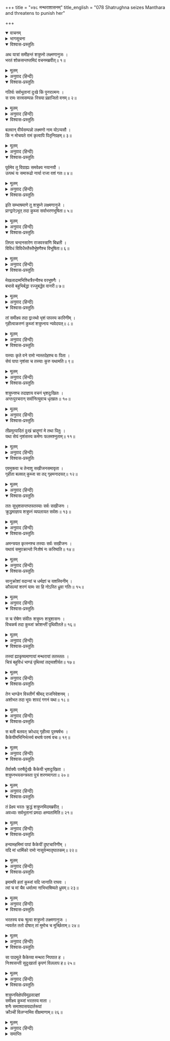 +++
title = "०७८ मन्थराशासनम्"
title_english = "078 Shatrughna seizes Manthara and threatens to punish her"

+++
<details open><summary>वाचनम्</summary>
<div caption="श्रीराम-हरिसीताराममूर्ति-घनपाठिभ्यां वचनम्" class="audioEmbed" src="https://archive.org/download/Ramayana-recitation-Sriram-harisItArAmamUrti-Ghanapaati-v2/Kanda_2/Kanda_2_AYK-078-Mandhara_Shasanam.mp3"></div>
</details>

<details><summary>भागसूचना</summary>

78. शत्रुघ्नका रोष, उनका कुब्जाको घसीटना और भरतजीके कहनेसे उसे मूर्च्छित अवस्थामें छोड़ देना
</details>

<details open><summary>विश्वास-प्रस्तुतिः</summary>

अथ यात्रां समीहन्तं शत्रुघ्नो लक्ष्मणानुजः ।  
भरतं शोकसन्तप्तमिदं वचनमब्रवीत्॥ १॥
</details>

<details><summary>मूलम्</summary>

अथ यात्रां समीहन्तं शत्रुघ्नो लक्ष्मणानुजः ।  
भरतं शोकसन्तप्तमिदं वचनमब्रवीत्॥ १॥
</details>

<details><summary>अनुवाद (हिन्दी)</summary>

तेरहवें दिनका कार्य पूर्ण करके श्रीरामचन्द्रजीके पास जानेका विचार करते हुए शोकसंतप्त भरतसे लक्ष्मणके छोटे भाई शत्रुघ्नने इस प्रकार कहा—॥ १॥
</details>

<details open><summary>विश्वास-प्रस्तुतिः</summary>

गतिर्यः सर्वभूतानां दुःखे किं पुनरात्मनः ।  
स रामः सत्त्वसम्पन्नः स्त्रिया प्रव्राजितो वनम्॥ २॥
</details>

<details><summary>मूलम्</summary>

गतिर्यः सर्वभूतानां दुःखे किं पुनरात्मनः ।  
स रामः सत्त्वसम्पन्नः स्त्रिया प्रव्राजितो वनम्॥ २॥
</details>

<details><summary>अनुवाद (हिन्दी)</summary>

‘भैया! जो दुःखके समय अपने तथा आत्मीयजनोंके लिये तो बात ही क्या है, समस्त प्राणियोंको भी सहारा देनेवाले हैं, वे सत्त्वगुणसम्पन्न श्रीराम एक स्त्रीके द्वारा वनमें भेज दिये गये (यह कितने खेदकी बात है)॥ २॥
</details>

<details open><summary>विश्वास-प्रस्तुतिः</summary>

बलवान् वीर्यसम्पन्नो लक्ष्मणो नाम योऽप्यसौ ।  
किं न मोचयते रामं कृत्वापि पितृनिग्रहम्॥ ३॥
</details>

<details><summary>मूलम्</summary>

बलवान् वीर्यसम्पन्नो लक्ष्मणो नाम योऽप्यसौ ।  
किं न मोचयते रामं कृत्वापि पितृनिग्रहम्॥ ३॥
</details>

<details><summary>अनुवाद (हिन्दी)</summary>

‘तथा वे जो बल और पराक्रमसे सम्पन्न लक्ष्मण नामधारी शूरवीर हैं, उन्होंने भी कुछ नहीं किया । मैं पूछता हूँ कि उन्होंने पिताको कैद करके भी श्रीरामको इस संकटसे क्यों नहीं छुड़ाया?॥ ३॥
</details>

<details open><summary>विश्वास-प्रस्तुतिः</summary>

पूर्वमेव तु विग्राह्यः समवेक्ष्य नयानयौ ।  
उत्पथं यः समारूढो नार्या राजा वशं गतः॥ ४॥
</details>

<details><summary>मूलम्</summary>

पूर्वमेव तु विग्राह्यः समवेक्ष्य नयानयौ ।  
उत्पथं यः समारूढो नार्या राजा वशं गतः॥ ४॥
</details>

<details><summary>अनुवाद (हिन्दी)</summary>

‘जब राजा एक नारीके वशमें होकर बुरे मार्गपर आरूढ़ हो चुके थे, तब न्याय और अन्यायका विचार करके उन्हें पहले ही कैद कर लेना चाहिये था’॥ ४॥
</details>

<details open><summary>विश्वास-प्रस्तुतिः</summary>

इति सम्भाषमाणे तु शत्रुघ्ने लक्ष्मणानुजे ।  
प्राग्द्वारेऽभूत् तदा कुब्जा सर्वाभरणभूषिता॥ ५॥
</details>

<details><summary>मूलम्</summary>

इति सम्भाषमाणे तु शत्रुघ्ने लक्ष्मणानुजे ।  
प्राग्द्वारेऽभूत् तदा कुब्जा सर्वाभरणभूषिता॥ ५॥
</details>

<details><summary>अनुवाद (हिन्दी)</summary>

लक्ष्मणके छोटे भाई शत्रुघ्न जब इस प्रकार रोषमें भरकर बोल रहे थे, उसी समय कुब्जा समस्त आभूषणोंसे विभूषित हो उस राजभवनके पूर्वद्वारपर आकर खड़ी हो गयी॥ ५॥
</details>

<details open><summary>विश्वास-प्रस्तुतिः</summary>

लिप्ता चन्दनसारेण राजवस्त्राणि बिभ्रती ।  
विविधं विविधैस्तैस्तैर्भूषणैश्च विभूषिता॥ ६॥
</details>

<details><summary>मूलम्</summary>

लिप्ता चन्दनसारेण राजवस्त्राणि बिभ्रती ।  
विविधं विविधैस्तैस्तैर्भूषणैश्च विभूषिता॥ ६॥
</details>

<details><summary>अनुवाद (हिन्दी)</summary>

उसके अङ्गोंमें उत्तमोत्तम चन्दनका लेप लगा हुआ था तथा वह राजरानियोंके पहनने योग्य विविध वस्त्र धारण करके भाँति-भाँतिके आभूषणोंसे सज-धजकर वहाँ आयी थी॥ ६॥
</details>

<details open><summary>विश्वास-प्रस्तुतिः</summary>

मेखलादामभिश्चित्रैरन्यैश्च वरभूषणैः ।  
बभासे बहुभिर्बद्धा रज्जुबद्धेव वानरी॥ ७॥
</details>

<details><summary>मूलम्</summary>

मेखलादामभिश्चित्रैरन्यैश्च वरभूषणैः ।  
बभासे बहुभिर्बद्धा रज्जुबद्धेव वानरी॥ ७॥
</details>

<details><summary>अनुवाद (हिन्दी)</summary>

करधनीकी विचित्र लड़ियों तथा अन्य बहुसंख्यक सुन्दर अलंकारोंसे अलंकृत हो वह बहुत-सी रस्सियोंमें बँधी हुई वानरीके समान जान पड़ती थी॥ ७॥
</details>

<details open><summary>विश्वास-प्रस्तुतिः</summary>

तां समीक्ष्य तदा द्वाःस्थो भृशं पापस्य कारिणीम् ।  
गृहीत्वाकरुणं कुब्जां शत्रुघ्नाय न्यवेदयत्॥ ८॥
</details>

<details><summary>मूलम्</summary>

तां समीक्ष्य तदा द्वाःस्थो भृशं पापस्य कारिणीम् ।  
गृहीत्वाकरुणं कुब्जां शत्रुघ्नाय न्यवेदयत्॥ ८॥
</details>

<details><summary>अनुवाद (हिन्दी)</summary>

वही सारी बुराइयोंकी जड़ थी । वही श्रीरामके वनवासरूपी पापका मूल कारण थी । उसपर दृष्टि पड़ते ही द्वारपालने उसे पकड़ लिया और बड़ी निर्दयताके साथ घसीट लाकर शत्रुघ्नके हाथमें देते हुए कहा—॥ ८॥
</details>

<details open><summary>विश्वास-प्रस्तुतिः</summary>

यस्याः कृते वने रामो न्यस्तदेहश्च वः पिता ।  
सेयं पापा नृशंसा च तस्याः कुरु यथामति॥ ९॥
</details>

<details><summary>मूलम्</summary>

यस्याः कृते वने रामो न्यस्तदेहश्च वः पिता ।  
सेयं पापा नृशंसा च तस्याः कुरु यथामति॥ ९॥
</details>

<details><summary>अनुवाद (हिन्दी)</summary>

‘राजकुमार! जिसके कारण श्रीरामको वनमें निवास करना पड़ा है और आपलोगोंके पिताने शरीरका परित्याग किया है, वह क्रूर कर्म करनेवाली पापिनी यही है । आप इसके साथ जैसा बर्ताव उचित समझें करें’॥
</details>

<details open><summary>विश्वास-प्रस्तुतिः</summary>

शत्रुघ्नश्च तदाज्ञाय वचनं भृशदुःखितः ।  
अन्तःपुरचरान् सर्वानित्युवाच धृतव्रतः॥ १०॥
</details>

<details><summary>मूलम्</summary>

शत्रुघ्नश्च तदाज्ञाय वचनं भृशदुःखितः ।  
अन्तःपुरचरान् सर्वानित्युवाच धृतव्रतः॥ १०॥
</details>

<details><summary>अनुवाद (हिन्दी)</summary>

द्वारपालकी बातपर विचार करके शत्रुघ्नका दुःख और बढ़ गया । उन्होंने अपने कर्तव्यका निश्चय किया और अन्तःपुरमें रहनेवाले सब लोगोंको सुनाकर इस प्रकार कहा—॥ १०॥
</details>

<details open><summary>विश्वास-प्रस्तुतिः</summary>

तीव्रमुत्पादितं दुःखं भ्रातॄणां मे तथा पितुः ।  
यथा सेयं नृशंसस्य कर्मणः फलमश्नुताम्॥ ११॥
</details>

<details><summary>मूलम्</summary>

तीव्रमुत्पादितं दुःखं भ्रातॄणां मे तथा पितुः ।  
यथा सेयं नृशंसस्य कर्मणः फलमश्नुताम्॥ ११॥
</details>

<details><summary>अनुवाद (हिन्दी)</summary>

‘इस पापिनीने मेरे भाइयों तथा पिताको जैसा दुःसह दुःख पहुँचाया है, अपने उस क्रूर कर्मका वैसा ही फल यह भी भोगे’॥ ११॥
</details>

<details open><summary>विश्वास-प्रस्तुतिः</summary>

एवमुक्त्वा च तेनाशु सखीजनसमावृता ।  
गृहीता बलवत् कुब्जा सा तद् गृहमनादयत्॥ १२॥
</details>

<details><summary>मूलम्</summary>

एवमुक्त्वा च तेनाशु सखीजनसमावृता ।  
गृहीता बलवत् कुब्जा सा तद् गृहमनादयत्॥ १२॥
</details>

<details><summary>अनुवाद (हिन्दी)</summary>

ऐसा कहकर शत्रुघ्नने सखियोंसे घिरी हुई कुब्जाको तुरंत ही बलपूर्वक पकड़ लिया । वह डरके मारे ऐसा चीखने-चिल्लाने लगी कि वह सारा महल गूँज उठा॥ १२॥
</details>

<details open><summary>विश्वास-प्रस्तुतिः</summary>

ततः सुभृशसन्तप्तस्तस्याः सर्वः सखीजनः ।  
क्रुद्धमाज्ञाय शत्रुघ्नं व्यपलायत सर्वशः॥ १३॥
</details>

<details><summary>मूलम्</summary>

ततः सुभृशसन्तप्तस्तस्याः सर्वः सखीजनः ।  
क्रुद्धमाज्ञाय शत्रुघ्नं व्यपलायत सर्वशः॥ १३॥
</details>

<details><summary>अनुवाद (हिन्दी)</summary>

फिर तो उसकी सारी सखियाँ अत्यन्त संतप्त हो उठीं और शत्रुघ्नको कुपित जानकर सब ओर भाग चलीं॥ १३॥
</details>

<details open><summary>विश्वास-प्रस्तुतिः</summary>

अमन्त्रयत कृत्स्नश्च तस्याः सर्वः सखीजनः ।  
यथायं समुपक्रान्तो निःशेषं नः करिष्यति॥ १४॥
</details>

<details><summary>मूलम्</summary>

अमन्त्रयत कृत्स्नश्च तस्याः सर्वः सखीजनः ।  
यथायं समुपक्रान्तो निःशेषं नः करिष्यति॥ १४॥
</details>

<details><summary>अनुवाद (हिन्दी)</summary>

उसकी सम्पूर्ण सखियोंने एक जगह एकत्र होकर आपसमें सलाह की कि ‘जिस प्रकार इन्होंने बलपूर्वक कुब्जाको पकड़ा है, उससे जान पड़ता है, ये हमलोगोंमेंसे किसीको जीवित नहीं छोड़ेंगे॥ १४॥
</details>

<details open><summary>विश्वास-प्रस्तुतिः</summary>

सानुक्रोशां वदान्यां च धर्मज्ञां च यशस्विनीम् ।  
कौसल्यां शरणं यामः सा हि नोऽस्ति ध्रुवा गतिः॥ १५॥
</details>

<details><summary>मूलम्</summary>

सानुक्रोशां वदान्यां च धर्मज्ञां च यशस्विनीम् ।  
कौसल्यां शरणं यामः सा हि नोऽस्ति ध्रुवा गतिः॥ १५॥
</details>

<details><summary>अनुवाद (हिन्दी)</summary>

‘अतः हमलोग परम दयालु, उदार, धर्मज्ञ और यशस्विनी महारानी कौसल्याकी शरणमें चलें । इस समय वे ही हमारी निश्चल गति हैं’॥ १५॥
</details>

<details open><summary>विश्वास-प्रस्तुतिः</summary>

स च रोषेण संवीतः शत्रुघ्नः शत्रुशासनः ।  
विचकर्ष तदा कुब्जां क्रोशन्तीं पृथिवीतले॥ १६॥
</details>

<details><summary>मूलम्</summary>

स च रोषेण संवीतः शत्रुघ्नः शत्रुशासनः ।  
विचकर्ष तदा कुब्जां क्रोशन्तीं पृथिवीतले॥ १६॥
</details>

<details><summary>अनुवाद (हिन्दी)</summary>

शत्रुओंका दमन करनेवाले शत्रुघ्न रोषमें भरकर कुब्जाको जमीनपर घसीटने लगे । उस समय वह जोर-जोरसे चीत्कार कर रही थी॥ १६॥
</details>

<details open><summary>विश्वास-प्रस्तुतिः</summary>

तस्यां ह्याकृष्यमाणायां मन्थरायां ततस्ततः ।  
चित्रं बहुविधं भाण्डं पृथिव्यां तद्‍व्यशीर्यत॥ १७॥
</details>

<details><summary>मूलम्</summary>

तस्यां ह्याकृष्यमाणायां मन्थरायां ततस्ततः ।  
चित्रं बहुविधं भाण्डं पृथिव्यां तद्‍व्यशीर्यत॥ १७॥
</details>

<details><summary>अनुवाद (हिन्दी)</summary>

जब मन्थरा घसीटी जा रही थी, उस समय उसके नाना प्रकारके विचित्र आभूषण टूट-टूटकर पृथ्वीपर इधर-उधर विखरे जाते थे॥ १७॥
</details>

<details open><summary>विश्वास-प्रस्तुतिः</summary>

तेन भाण्डेन विस्तीर्णं श्रीमद् राजनिवेशनम् ।  
अशोभत तदा भूयः शारदं गगनं यथा॥ १८॥
</details>

<details><summary>मूलम्</summary>

तेन भाण्डेन विस्तीर्णं श्रीमद् राजनिवेशनम् ।  
अशोभत तदा भूयः शारदं गगनं यथा॥ १८॥
</details>

<details><summary>अनुवाद (हिन्दी)</summary>

आभूषणोंके उन टुकड़ोंसे वह शोभाशाली विशाल राजभवन नक्षत्रमालाओंसे अलंकृत शरत्कालके आकाशकी भाँति अधिक सुशोभित हो रहा था॥ १८॥
</details>

<details open><summary>विश्वास-प्रस्तुतिः</summary>

स बली बलवत् क्रोधाद् गृहीत्वा पुरुषर्षभः ।  
कैकेयीमभिनिर्भर्त्स्य बभाषे परुषं वचः॥ १९॥
</details>

<details><summary>मूलम्</summary>

स बली बलवत् क्रोधाद् गृहीत्वा पुरुषर्षभः ।  
कैकेयीमभिनिर्भर्त्स्य बभाषे परुषं वचः॥ १९॥
</details>

<details><summary>अनुवाद (हिन्दी)</summary>

बलवान् नरश्रेष्ठ शत्रुघ्न जिस समय रोषपूर्वक मन्थराको जोरसे पकड़कर घसीट रहे थे, उस समय उसे छुड़ानेके लिये कैकेयी उनके पास आयी । तब उन्होंने उसे धिक्कारते हुए उसके प्रति बड़ी कठोर बातें कहीं—उसे रोषपूर्वक फटकारा॥ १९॥
</details>

<details open><summary>विश्वास-प्रस्तुतिः</summary>

तैर्वाक्यैः परुषैर्दुःखैः कैकेयी भृशदुःखिता ।  
शत्रुघ्नभयसन्त्रस्ता पुत्रं शरणमागता॥ २०॥
</details>

<details><summary>मूलम्</summary>

तैर्वाक्यैः परुषैर्दुःखैः कैकेयी भृशदुःखिता ।  
शत्रुघ्नभयसन्त्रस्ता पुत्रं शरणमागता॥ २०॥
</details>

<details><summary>अनुवाद (हिन्दी)</summary>

शत्रुघ्नके वे कठोर वचन बड़े ही दुःखदायी थे । उन्हें सुनकर कैकेयीको बहुत दुःख हुआ । वह शत्रुघ्नके भयसे थर्रा उठी और अपने पुत्रकी शरणमें आयी॥ २०॥
</details>

<details open><summary>विश्वास-प्रस्तुतिः</summary>

तं प्रेक्ष्य भरतः क्रुद्धं शत्रुघ्नमिदमब्रवीत् ।  
अवध्याः सर्वभूतानां प्रमदाः क्षम्यतामिति॥ २१॥
</details>

<details><summary>मूलम्</summary>

तं प्रेक्ष्य भरतः क्रुद्धं शत्रुघ्नमिदमब्रवीत् ।  
अवध्याः सर्वभूतानां प्रमदाः क्षम्यतामिति॥ २१॥
</details>

<details><summary>अनुवाद (हिन्दी)</summary>

शत्रुघ्नको क्रोधमें भरा हुआ देख भरतने उनसे कहा—‘सुमित्राकुमार! क्षमा करो । स्त्रियाँ सभी प्राणियोंके लिये अवध्य होती हैं॥ २१॥
</details>

<details open><summary>विश्वास-प्रस्तुतिः</summary>

हन्यामहमिमां पापां कैकेयीं दुष्टचारिणीम् ।  
यदि मां धार्मिको रामो नासूयेन्मातृघातकम्॥ २२॥
</details>

<details><summary>मूलम्</summary>

हन्यामहमिमां पापां कैकेयीं दुष्टचारिणीम् ।  
यदि मां धार्मिको रामो नासूयेन्मातृघातकम्॥ २२॥
</details>

<details><summary>अनुवाद (हिन्दी)</summary>

‘यदि मुझे यह भय न होता कि धर्मात्मा श्रीराम मातृघाती समझकर मुझसे घृणा करने लगेंगे तो मैं भी इस दुष्ट आचरण करनेवाली पापिनी कैकेयीको मार डालता॥ २२॥
</details>

<details open><summary>विश्वास-प्रस्तुतिः</summary>

इमामपि हतां कुब्जां यदि जानाति राघवः ।  
त्वां च मां चैव धर्मात्मा नाभिभाषिष्यते ध्रुवम्॥ २३॥
</details>

<details><summary>मूलम्</summary>

इमामपि हतां कुब्जां यदि जानाति राघवः ।  
त्वां च मां चैव धर्मात्मा नाभिभाषिष्यते ध्रुवम्॥ २३॥
</details>

<details><summary>अनुवाद (हिन्दी)</summary>

‘धर्मात्मा श्रीरघुनाथजी तो इस कुब्जाके भी मारे जानेका समाचार यदि जान लें तो वे निश्चय ही तुमसे और मुझसे बोलना भी छोड़ देंगे’॥ २३॥
</details>

<details open><summary>विश्वास-प्रस्तुतिः</summary>

भरतस्य वचः श्रुत्वा शत्रुघ्नो लक्ष्मणानुजः ।  
न्यवर्तत ततो दोषात् तां मुमोच च मूर्च्छिताम्॥ २४॥
</details>

<details><summary>मूलम्</summary>

भरतस्य वचः श्रुत्वा शत्रुघ्नो लक्ष्मणानुजः ।  
न्यवर्तत ततो दोषात् तां मुमोच च मूर्च्छिताम्॥ २४॥
</details>

<details><summary>अनुवाद (हिन्दी)</summary>

भरतजीकी यह बात सुनकर लक्ष्मणके छोटे भाई शत्रुघ्न मन्थराके वधरूपी दोषसे निवृत्त हो गये और उसे मूर्च्छित अवस्थामें ही छोड़ दिया॥ २४॥
</details>

<details open><summary>विश्वास-प्रस्तुतिः</summary>

सा पादमूले कैकेय्या मन्थरा निपपात ह ।  
निःश्वसन्ती सुदुःखार्ता कृपणं विललाप ह॥ २५॥
</details>

<details><summary>मूलम्</summary>

सा पादमूले कैकेय्या मन्थरा निपपात ह ।  
निःश्वसन्ती सुदुःखार्ता कृपणं विललाप ह॥ २५॥
</details>

<details><summary>अनुवाद (हिन्दी)</summary>

मन्थरा कैकेयीके चरणोंमें गिर पड़ी और लंबी साँस खींचती हुई अत्यन्त दुःखसे आर्त हो करुण विलाप करने लगी॥ २५॥
</details>

<details open><summary>विश्वास-प्रस्तुतिः</summary>

शत्रुघ्नविक्षेपविमूढसञ्ज्ञां  
समीक्ष्य कुब्जां भरतस्य माता ।  
शनैः समाश्वासयदार्तरूपां  
क्रौञ्चीं विलग्नामिव वीक्षमाणाम्॥ २६॥
</details>

<details><summary>मूलम्</summary>

शत्रुघ्नविक्षेपविमूढसञ्ज्ञां  
समीक्ष्य कुब्जां भरतस्य माता ।  
शनैः समाश्वासयदार्तरूपां  
क्रौञ्चीं विलग्नामिव वीक्षमाणाम्॥ २६॥
</details>

<details><summary>अनुवाद (हिन्दी)</summary>

शत्रुघ्नके पटकने और घसीटनेसे आर्त एवं अचेत हुई कुब्जाको देखकर भरतकी माता कैकेयी धीरे-धीरे उसे आश्वासन देने—होशमें लानेकी चेष्टा करने लगी । उस समय कुब्जा पिंजड़ेंमें बँधी हुई क्रौञ्चीकी भाँति कातर दृष्टिसे उसकी ओर देख रही थी॥ २६॥
</details>

<details><summary>समाप्तिः</summary>

इत्यार्षे श्रीमद्रामायणे वाल्मीकीये आदिकाव्येऽयोध्याकाण्डेऽष्टसप्ततितमः सर्गः॥ ७८॥  
इस प्रकार श्रीवाल्मीकिनिर्मित आर्षरामायण आदिकाव्यके अयोध्याकाण्डमें अठहत्तरवाँ सर्ग पूरा हुआ॥ ७८॥
</details>

